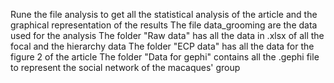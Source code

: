 Rune the file analysis to get all the statistical analysis of the article and the graphical representation of the results
The file data_grooming are the data used for the analysis
The folder "Raw data" has all the data in .xlsx of all the focal and the hierarchy data
The folder "ECP data" has all the data for the figure 2 of the article
The folder "Data for gephi" contains all the .gephi file to represent the social network of the macaques' group
